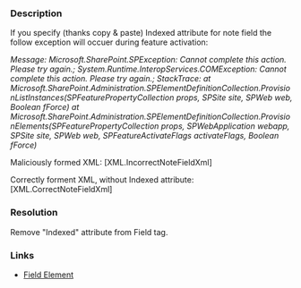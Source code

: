 ﻿---
Title: Incorrect 'Note' field index
FileName: resp515112.html
---
### Description
If you specify (thanks copy & paste) Indexed attribute for note field the follow exception will occuer during feature activation:

_Message: Microsoft.SharePoint.SPException: Cannot complete this action. Please try again.; System.Runtime.InteropServices.COMException: Cannot complete this action. Please try again.; StackTrace:    at Microsoft.SharePoint.Administration.SPElementDefinitionCollection.ProvisionListInstances(SPFeaturePropertyCollection props, SPSite site, SPWeb web, Boolean fForce)     at Microsoft.SharePoint.Administration.SPElementDefinitionCollection.ProvisionElements(SPFeaturePropertyCollection props, SPWebApplication webapp, SPSite site, SPWeb web, SPFeatureActivateFlags activateFlags, Boolean fForce)_

Maliciously formed XML:
[XML.IncorrectNoteFieldXml]

Correctly forment XML, without Indexed attribute:
[XML.CorrectNoteFieldXml]

### Resolution
Remove "Indexed" attribute from Field tag.

### Links
- [Field Element](http://msdn.microsoft.com/en-us/library/office/aa979575.aspx)